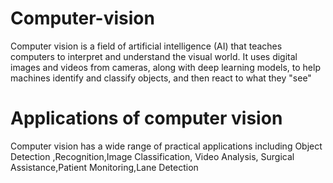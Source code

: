 # Computer-vision

  Computer vision is a field of artificial intelligence (AI) that teaches computers to interpret and understand the visual world. It uses digital images and videos from cameras, along with deep learning models, to help machines identify and classify objects, and then react to what they "see"
# Applications of computer vision 
  Computer vision has a wide range of practical applications including Object Detection ,Recognition,Image Classification, Video Analysis, Surgical Assistance,Patient Monitoring,Lane Detection

